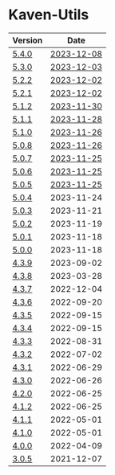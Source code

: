# Kaven-Utils

| Version | Date |
|---|---|
| [5.4.0](5.4.0) | [2023-12-08](# "2023-12-08T12:08:56.605Z") |
| [5.3.0](5.3.0) | [2023-12-03](# "2023-12-03T06:58:18.826Z") |
| [5.2.2](5.2.2) | [2023-12-02](# "2023-12-02T06:06:59.874Z") |
| [5.2.1](5.2.1) | [2023-12-02](# "2023-12-02T04:49:06.424Z") |
| [5.1.2](5.1.2) | [2023-11-30](# "2023-11-30T12:23:23.387Z") |
| [5.1.1](5.1.1) | [2023-11-28](# "2023-11-28T11:51:48.791Z") |
| [5.1.0](5.1.0) | [2023-11-26](# "2023-11-26T01:54:49.888Z") |
| [5.0.8](5.0.8) | [2023-11-26](# "2023-11-26T00:34:04.194Z") |
| [5.0.7](5.0.7) | [2023-11-25](# "2023-11-25T16:18:06.244Z") |
| [5.0.6](5.0.6) | [2023-11-25](# "2023-11-25T08:15:29.630Z") |
| [5.0.5](5.0.5) | [2023-11-25](# "2023-11-25T03:52:28.637Z") |
| [5.0.4](5.0.4) | 2023-11-24 |
| [5.0.3](5.0.3) | 2023-11-21 |
| [5.0.2](5.0.2) | 2023-11-19 |
| [5.0.1](5.0.1) | 2023-11-18 |
| [5.0.0](5.0.0) | 2023-11-18 |
| [4.3.9](4.3.9) | 2023-09-02 |
| [4.3.8](4.3.8) | 2023-03-28 |
| [4.3.7](4.3.7) | 2022-12-04 |
| [4.3.6](4.3.6) | 2022-09-20 |
| [4.3.5](4.3.5) | 2022-09-15 |
| [4.3.4](4.3.4) | 2022-09-15 |
| [4.3.3](4.3.3) | 2022-08-31 |
| [4.3.2](4.3.2) | 2022-07-02 |
| [4.3.1](4.3.1) | 2022-06-29 |
| [4.3.0](4.3.0) | 2022-06-26 |
| [4.2.0](4.2.0) | 2022-06-25 |
| [4.1.2](4.1.2) | 2022-06-25 |
| [4.1.1](4.1.1) | 2022-05-01 |
| [4.1.0](4.1.0) | 2022-05-01 |
| [4.0.0](4.0.0) | 2022-04-09 |
| [3.0.5](3.0.5) | 2021-12-07 |
